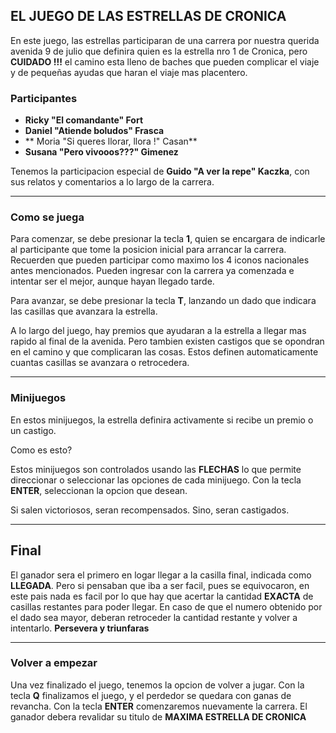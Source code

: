 ## EL JUEGO DE LAS ESTRELLAS DE CRONICA

En este juego, las estrellas participaran de una carrera por nuestra querida avenida 9 de julio que definira quien es la estrella nro 1 de Cronica, pero **CUIDADO !!!** el camino esta lleno de baches que pueden complicar el viaje y de pequeñas ayudas que haran el viaje mas placentero.

### Participantes
- **Ricky "El comandante" Fort**
- **Daniel "Atiende boludos" Frasca**
- ** Moria "Si queres llorar, llora !" Casan**
- **Susana "Pero vivooos???" Gimenez**

Tenemos la participacion especial de **Guido "A ver la repe" Kaczka**, con sus relatos y comentarios a lo largo de la carrera.

---

### Como se juega

Para comenzar, se debe presionar la tecla **1**, quien se encargara de indicarle al participante que tome la posicion inicial para arrancar la carrera. Recuerden que pueden participar como maximo los 4 iconos nacionales antes mencionados.
Pueden ingresar con la carrera ya comenzada e intentar ser el mejor, aunque hayan llegado tarde.

Para avanzar, se debe presionar la tecla **T**, lanzando un dado que indicara las casillas que avanzara la estrella.

A lo largo del juego, hay premios que ayudaran a la estrella a llegar mas rapido al final de la avenida. Pero tambien existen castigos que se opondran en el camino y que complicaran las cosas. Estos definen automaticamente cuantas casillas se avanzara o retrocedera.

---

### Minijuegos

En estos minijuegos, la estrella definira activamente si recibe un premio o un castigo. 

Como es esto?

Estos minijuegos son controlados usando las **FLECHAS** lo que permite direccionar o seleccionar las opciones de cada
minijuego. Con la tecla **ENTER**, seleccionan la opcion que desean.

Si salen victoriosos, seran recompensados. Sino, seran castigados.

---

## Final

El ganador sera el primero en logar llegar a la casilla final, indicada como **LLEGADA**. Pero si pensaban que iba a ser facil, pues se equivocaron, en este pais nada es facil por lo que hay que acertar la cantidad **EXACTA** de casillas restantes para poder llegar. En caso de que el numero obtenido por el dado sea mayor, deberan retroceder la cantidad restante y volver a intentarlo. **Persevera y triunfaras**

---

### Volver a empezar
Una vez finalizado el juego, tenemos la opcion de volver a jugar.
Con la tecla **Q** finalizamos el juego, y el perdedor se quedara con ganas de revancha.
Con la tecla **ENTER** comenzaremos nuevamente la carrera. El ganador debera revalidar su titulo de **MAXIMA ESTRELLA DE CRONICA**
